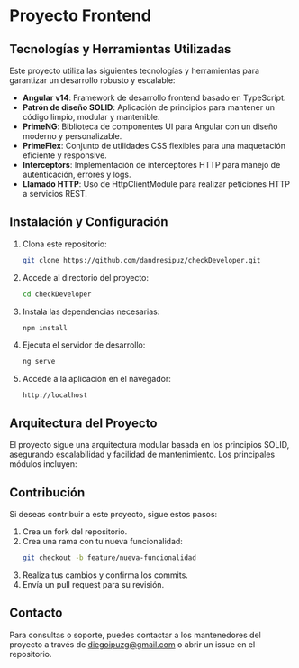 # Proyecto Frontend

## Tecnologías y Herramientas Utilizadas

Este proyecto utiliza las siguientes tecnologías y herramientas para garantizar un desarrollo robusto y escalable:

- **Angular v14**: Framework de desarrollo frontend basado en TypeScript.
- **Patrón de diseño SOLID**: Aplicación de principios para mantener un código limpio, modular y mantenible.
- **PrimeNG**: Biblioteca de componentes UI para Angular con un diseño moderno y personalizable.
- **PrimeFlex**: Conjunto de utilidades CSS flexibles para una maquetación eficiente y responsive.
- **Interceptors**: Implementación de interceptores HTTP para manejo de autenticación, errores y logs.
- **Llamado HTTP**: Uso de HttpClientModule para realizar peticiones HTTP a servicios REST.

## Instalación y Configuración

1. Clona este repositorio:
   ```bash
   git clone https://github.com/dandresipuz/checkDeveloper.git
   ```

2. Accede al directorio del proyecto:
   ```bash
   cd checkDeveloper
   ```

3. Instala las dependencias necesarias:
   ```bash
   npm install
   ```

4. Ejecuta el servidor de desarrollo:
   ```bash
   ng serve
   ```

5. Accede a la aplicación en el navegador:
   ```
   http://localhost
   ```

## Arquitectura del Proyecto

El proyecto sigue una arquitectura modular basada en los principios SOLID, asegurando escalabilidad y facilidad de mantenimiento. Los principales módulos incluyen:

## Contribución
Si deseas contribuir a este proyecto, sigue estos pasos:

1. Crea un fork del repositorio.
2. Crea una rama con tu nueva funcionalidad:
   ```bash
   git checkout -b feature/nueva-funcionalidad
   ```
3. Realiza tus cambios y confirma los commits.
4. Envía un pull request para su revisión.

## Contacto
Para consultas o soporte, puedes contactar a los mantenedores del proyecto a través de diegoipuzg@gmail.com o abrir un issue en el repositorio.
